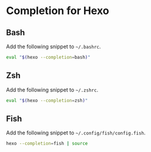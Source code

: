 # Completion for Hexo

## Bash

Add the following snippet to `~/.bashrc`.

``` sh
eval "$(hexo --completion=bash)"
```

## Zsh

Add the following snippet to `~/.zshrc`.

``` sh
eval "$(hexo --completion=zsh)"
```

## Fish

Add the following snippet to `~/.config/fish/config.fish`.

``` sh
hexo --completion=fish | source
```
